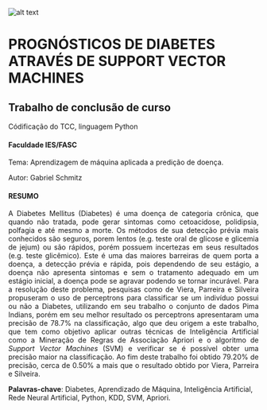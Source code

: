 ![alt text](http://www.ies.edu.br/assets/img/logo.png)

# PROGNÓSTICOS DE DIABETES ATRAVÉS DE SUPPORT VECTOR MACHINES

## Trabalho de conclusão de curso
Códificação do TCC, linguagem Python


#### Faculdade IES/FASC

Tema: Aprendizagem de máquina aplicada a predição de doença.

Autor: Gabriel Schmitz

#### RESUMO

<p align="justify">
A Diabetes Mellitus (Diabetes) é uma doença de categoria crônica,
que quando não tratada, pode gerar sintomas como cetoacidose,
polidipsia, polfagia e até mesmo a morte. Os métodos de sua detecção
prévia mais conhecidos são seguros, porem lentos (e.g. teste oral de
glicose e glicemia de jejum) ou são rápidos, porém possuem incertezas
em seus resultados (e.g. teste glicêmico). Este é uma das maiores barreiras
de quem porta a doença, a detecção prévia e rápida, pois dependendo de
seu estágio, a doença não apresenta sintomas e sem o tratamento
adequado em um estágio inicial, a doença pode se agravar podendo se
tornar incurável. Para a resolução deste problema, pesquisas como de
Viera, Parreira e Silveira propuseram o uso de perceptrons para
classificar se um indivíduo possui ou não a Diabetes, utilizando em seu
trabalho o conjunto de dados Pima Indians, porém em seu melhor
resultado os perceptrons apresentaram uma precisão de 78.7% na
classificação, algo que deu origem a este trabalho, que tem como objetivo
aplicar outras técnicas de Inteligência Artificial como a Mineração de
  Regras de Associação Apriori e o algoritmo de <i>Support Vector Machines</i>
(SVM) e verificar se é possível obter uma precisão maior na classificação.
Ao fim deste trabalho foi obtido 79.20% de precisão, cerca de 0.50% a
mais que o resultado obtido por Viera, Parreira e Silveira.

</p>

**Palavras-chave**: Diabetes, Aprendizado de Máquina, Inteligência
Artificial, Rede Neural Artificial, Python, KDD, SVM, Apriori.
